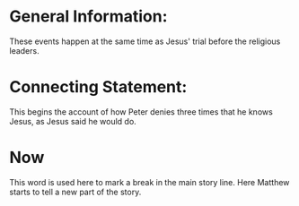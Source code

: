 
# General Information:
These events happen at the same time as Jesus' trial before the religious leaders.

# Connecting Statement:
This begins the account of how Peter denies three times that he knows Jesus, as Jesus said he would do.

# Now
This word is used here to mark a break in the main story line. Here Matthew starts to tell a new part of the story.